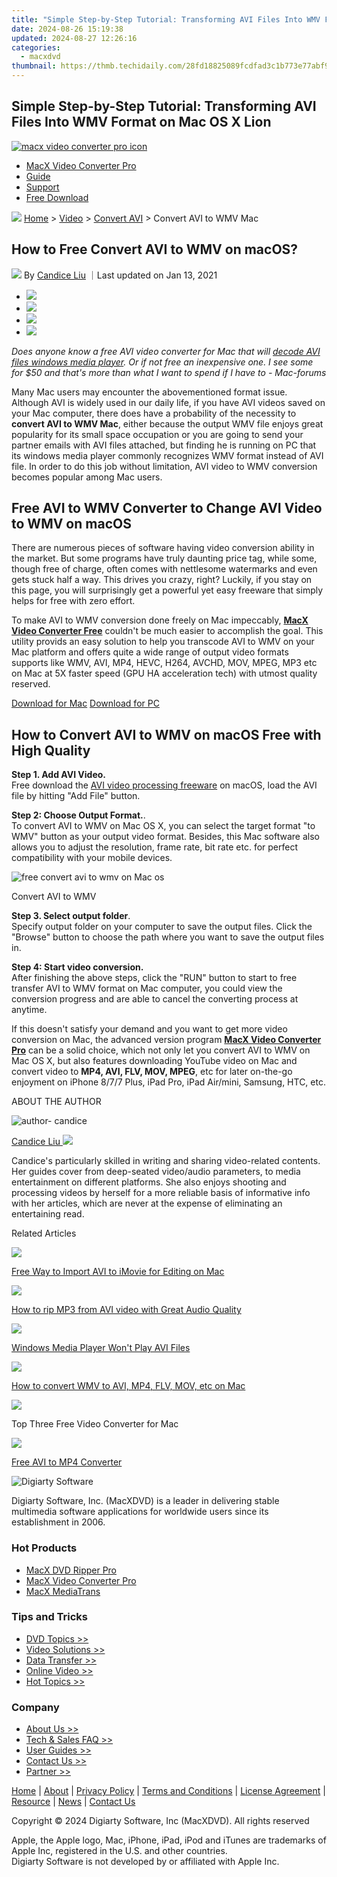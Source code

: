 ```yaml
---
title: "Simple Step-by-Step Tutorial: Transforming AVI Files Into WMV Format on Mac OS X Lion"
date: 2024-08-26 15:19:38
updated: 2024-08-27 12:26:16
categories:
  - macxdvd
thumbnail: https://thmb.techidaily.com/28fd18825089fcdfad3c1b773e77abf9c25cebff2298e0b3f81d6c7fbae3c79e.jpg
---
```


## Simple Step-by-Step Tutorial: Transforming AVI Files Into WMV Format on Mac OS X Lion

[![macx video converter pro icon](https://www.macxdvd.com/mac-dvd-video-converter-how-to/../image-style/new-seo/icon11.png)](https://tools.techidaily.com/macxdvd/products/)

* [MacX Video Converter Pro](https://tools.techidaily.com/macxdvd/products/)
* [Guide](https://tools.techidaily.com/macxdvd/products/)
* [Support](https://tools.techidaily.com/macxdvd/products/)
* [Free Download](https://tools.techidaily.com/macxdvd/products/)



![](https://www.macxdvd.com/mac-dvd-video-converter-how-to/../image-style/new-seo/icon7.png) [Home](https://tools.techidaily.com/macxdvd/products/) \> [Video](https://tools.techidaily.com/macxdvd/products/) \> [Convert AVI](https://tools.techidaily.com/macxdvd/products/) \> Convert AVI to WMV Mac

## How to Free Convert AVI to WMV on macOS?



![](https://www.macxdvd.com/mac-dvd-video-converter-how-to/../image-style/new-seo/icon6.png) By [Candice Liu](https://tools.techidaily.com/macxdvd/products/) ｜Last updated on Jan 13, 2021

* [![](https://www.macxdvd.com/mac-dvd-video-converter-how-to/../image-style/new-seo/share-fa.jpg)](https://www.facebook.com/sharer/sharer.php?u=https://www.macxdvd.com/mac-dvd-video-converter-how-to/convert-avi-to-wmv-on-mac-mountain-lion.htm)
* [![](https://www.macxdvd.com/mac-dvd-video-converter-how-to/../image-style/new-seo/share-tw.jpg)](https://twitter.com/intent/tweet?url=https://www.macxdvd.com/mac-dvd-video-converter-how-to/convert-avi-to-wmv-on-mac-mountain-lion.htm&text=)
* [![](https://www.macxdvd.com/mac-dvd-video-converter-how-to/../image-style/new-seo/share-go.jpg)](https://pinterest.com/pin/create/button/?url=https://www.macxdvd.com/mac-dvd-video-converter-how-to/convert-avi-to-wmv-on-mac-mountain-lion.htm&media=&description=)
* [![](https://www.macxdvd.com/mac-dvd-video-converter-how-to/../image-style/new-seo/share-in.jpg)](https://www.linkedin.com/shareArticle?mini=true&url=https://www.macxdvd.com/mac-dvd-video-converter-how-to/convert-avi-to-wmv-on-mac-mountain-lion.htm&title=&summary=&source=)

_Does anyone know a free AVI video converter for Mac that will [decode AVI files windows media player](https://tools.techidaily.com/macxdvd/products/). Or if not free an inexpensive one. I see some for $50 and that's more than what I want to spend if I have to - Mac-forums_

Many Mac users may encounter the abovementioned format issue. Although AVI is widely used in our daily life, if you have AVI videos saved on your Mac computer, there does have a probability of the necessity to **convert AVI to WMV Mac**, either because the output WMV file enjoys great popularity for its small space occupation or you are going to send your partner emails with AVI files attached, but finding he is running on PC that its windows media player commonly recognizes WMV format instead of AVI file. In order to do this job without limitation, AVI video to WMV conversion becomes popular among Mac users. 

## Free AVI to WMV Converter to Change AVI Video to WMV on macOS

There are numerous pieces of software having video conversion ability in the market. But some programs have truly daunting price tag, while some, though free of charge, often comes with nettlesome watermarks and even gets stuck half a way. This drives you crazy, right? Luckily, if you stay on this page, you will surprisingly get a powerful yet easy freeware that simply helps for free with zero effort. 

To make AVI to WMV conversion done freely on Mac impeccably, [**MacX Video Converter Free**](https://tools.techidaily.com/macxdvd/products/) couldn't be much easier to accomplish the goal. This utility provids an easy solution to help you transcode AVI to WMV on your Mac platform and offers quite a wide range of output video formats supports like WMV, AVI, MP4, HEVC, H264, AVCHD, MOV, MPEG, MP3 etc on Mac at 5X faster speed (GPU HA acceleration tech) with utmost quality reserved.

[Download for Mac](https://tools.techidaily.com/macxdvd/products/) [Download for PC](https://tools.techidaily.com/macxdvd/products/) 

## How to Convert AVI to WMV on macOS Free with High Quality

**Step 1\. Add AVI Video.**  
 Free download the [AVI video processing freeware](https://tools.techidaily.com/macxdvd/products/) on macOS, load the AVI file by hitting "Add File" button.

**Step 2: Choose Output Format.**.  
To convert AVI to WMV on Mac OS X, you can select the target format "to WMV" button as your output video format. Besides, this Mac software also allows you to adjust the resolution, frame rate, bit rate etc. for perfect compatibility with your mobile devices. 

![free convert avi to wmv on Mac os](https://www.macxdvd.com/mac-dvd-video-converter-how-to/article-image/wz-mvcfe-wmv.jpg) 

Convert AVI to WMV

**Step 3\. Select output folder**.  
 Specify output folder on your computer to save the output files. Click the "Browse" button to choose the path where you want to save the output files in.

**Step 4: Start video conversion.**  
 After finishing the above steps, click the "RUN" button to start to free transfer AVI to WMV format on Mac computer, you could view the conversion progress and are able to cancel the converting process at anytime. 

If this doesn't satisfy your demand and you want to get more video conversion on Mac, the advanced version program [**MacX Video Converter Pro**](https://tools.techidaily.com/macxdvd/products/) can be a solid choice, which not only let you convert AVI to WMV on Mac OS X, but also features downloading YouTube video on Mac and convert video to **MP4, AVI, FLV, MOV, MPEG**, etc for later on-the-go enjoyment on iPhone 8/7/7 Plus, iPad Pro, iPad Air/mini, Samsung, HTC, etc. 

ABOUT THE AUTHOR

![author- candice](https://www.macxdvd.com/mac-dvd-video-converter-how-to/../image-style/new-seo/candice.png) 

[Candice Liu ![](https://www.macxdvd.com/mac-dvd-video-converter-how-to/../image-style/new-seo/share-in1.jpg)](https://www.linkedin.com/in/candice-liu-444483a3/) 

Candice's particularly skilled in writing and sharing video-related contents. Her guides cover from deep-seated video/audio parameters, to media entertainment on different platforms. She also enjoys shooting and processing videos by herself for a more reliable basis of informative info with her articles, which are never at the expense of eliminating an entertaining read.



Related Articles

![](https://www.macxdvd.com/mac-dvd-video-converter-how-to/../image-style/new-seo/pic7.jpg)

[Free Way to Import AVI to iMovie for Editing on Mac](https://tools.techidaily.com/macxdvd/products/) 

![](https://www.macxdvd.com/mac-dvd-video-converter-how-to/../image-style/new-seo/pic6.jpg)

[How to rip MP3 from AVI video with Great Audio Quality](https://tools.techidaily.com/macxdvd/products/) 

![](https://www.macxdvd.com/mac-dvd-video-converter-how-to/../image-style/new-seo/pic5.jpg)

[Windows Media Player Won't Play AVI Files](https://tools.techidaily.com/macxdvd/products/) 

![](https://www.macxdvd.com/mac-dvd-video-converter-how-to/../image-style/new-seo/pic4.jpg)

[How to convert WMV to AVI, MP4, FLV, MOV, etc on Mac](https://tools.techidaily.com/macxdvd/products/) 

![](https://www.macxdvd.com/mac-dvd-video-converter-how-to/../image-style/new-seo/pic3.jpg)

 Top Three Free Video Converter for Mac

![](https://www.macxdvd.com/mac-dvd-video-converter-how-to/../image-style/new-seo/pic2.jpg)

[Free AVI to MP4 Converter](https://tools.techidaily.com/macxdvd/products/) 



![Digiarty Software](https://www.macxdvd.com/mac-dvd-video-converter-how-to/../icon/logo.png) 

Digiarty Software, Inc. (MacXDVD) is a leader in delivering stable multimedia software applications for worldwide users since its establishment in 2006.

### Hot Products

* [MacX DVD Ripper Pro](https://tools.techidaily.com/macxdvd/products/)
* [MacX Video Converter Pro](https://tools.techidaily.com/macxdvd/products/)
* [MacX MediaTrans](https://tools.techidaily.com/macxdvd/products/)

### Tips and Tricks

* [DVD Topics >>](https://tools.techidaily.com/macxdvd/products/)
* [Video Solutions >>](https://tools.techidaily.com/macxdvd/products/)
* [Data Transfer >>](https://tools.techidaily.com/macxdvd/products/)
* [Online Video >>](https://tools.techidaily.com/macxdvd/products/)
* [Hot Topics >>](https://tools.techidaily.com/macxdvd/products/)

### Company

* [About Us >>](https://tools.techidaily.com/macxdvd/products/)
* [Tech & Sales FAQ >>](https://tools.techidaily.com/macxdvd/products/)
* [User Guides >>](https://tools.techidaily.com/macxdvd/products/)
* [Contact Us >>](https://tools.techidaily.com/macxdvd/products/)
* [Partner >>](https://tools.techidaily.com/macxdvd/products/)



[Home](https://tools.techidaily.com/macxdvd/products/) | [About](https://tools.techidaily.com/macxdvd/products/) | [Privacy Policy](https://tools.techidaily.com/macxdvd/products/) | [Terms and Conditions](https://tools.techidaily.com/macxdvd/products/) | [License Agreement](https://tools.techidaily.com/macxdvd/products/) | [Resource](https://tools.techidaily.com/macxdvd/products/) | [News](https://tools.techidaily.com/macxdvd/products/) | [Contact Us](https://tools.techidaily.com/macxdvd/products/)

Copyright © 2024 Digiarty Software, Inc (MacXDVD). All rights reserved

Apple, the Apple logo, Mac, iPhone, iPad, iPod and iTunes are trademarks of Apple Inc, registered in the U.S. and other countries.  
Digiarty Software is not developed by or affiliated with Apple Inc.

<ins class="adsbygoogle"
     style="display:block"
     data-ad-format="autorelaxed"
     data-ad-client="ca-pub-7571918770474297"
     data-ad-slot="1223367746"></ins>



<ins class="adsbygoogle"
     style="display:block"
     data-ad-client="ca-pub-7571918770474297"
     data-ad-slot="8358498916"
     data-ad-format="auto"
     data-full-width-responsive="true"></ins>
